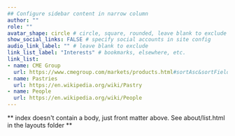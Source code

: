 ```yaml
---
## Configure sidebar content in narrow column
author: ""
role: ""
avatar_shape: circle # circle, square, rounded, leave blank to exclude
show_social_links: FALSE # specify social accounts in site config
audio_link_label: "" # leave blank to exclude
link_list_label: "Interests" # bookmarks, elsewhere, etc.
link_list:
- name: CME Group
  url: https://www.cmegroup.com/markets/products.html#sortAsc&sortField
- name: Pastries
  url: https://en.wikipedia.org/wiki/Pastry
- name: People
  url: https://en.wikipedia.org/wiki/People
---
```


** index doesn't contain a body, just front matter above.
See about/list.html in the layouts folder **